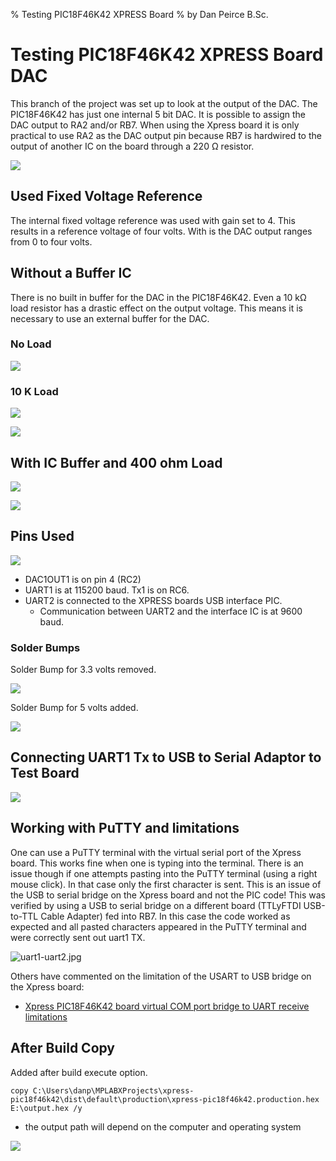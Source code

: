 % Testing PIC18F46K42 XPRESS Board
% by Dan Peirce B.Sc.

<!---
use 
pandoc -s --toc -t html5 -c pandocbd.css README.pandoc.md -o index.html

pandoc -s --toc -t gfm README.pandoc.md -o README.md
-->

# Testing PIC18F46K42 XPRESS Board DAC

This branch of the project was set up to look at the output of the DAC. The PIC18F46K42 has just one internal 5 bit DAC. 
It is possible to assign the DAC output to RA2 and/or RB7.  When using the Xpress board it is only practical to use RA2 as
the DAC output pin because RB7 is hardwired to the output of another IC on the board through a 220 Ω resistor.

![](images/serial-connection.jpg) 

## Used Fixed Voltage Reference

The internal fixed voltage reference was used with gain set to 4. This results in a reference voltage of four volts. With is 
the DAC output ranges from 0 to four volts.

## Without a Buffer IC

There is no built in buffer for the DAC in the PIC18F46K42. Even a 10 kΩ load resistor has a drastic effect on the output voltage.
This means it is necessary to use an external buffer for the DAC.

### No Load

![](images/out1-no-load.jpg)

### 10 K Load

![](images/out1-10k-load.jpg)

![](images/cct-10k-load.jpg)

## With IC Buffer and 400 ohm Load

![](images/out1-buff-400ohm-load.jpg)

![](images/cct-buff.jpg)

## Pins Used

![](images/pins.png)

* DAC1OUT1 is on pin 4 (RC2)
* UART1 is at 115200 baud. Tx1 is on RC6.
* UART2 is connected to the XPRESS boards USB interface PIC. 
    * Communication between UART2 and the interface IC is at 9600 baud.

### Solder Bumps

Solder Bump for 3.3 volts removed.

![](images/solder-bump-removed.jpg)

Solder Bump for 5 volts added.

![](images/solder-bump-added.jpg)

## Connecting UART1 Tx to USB to Serial Adaptor to Test Board

![](images/uart-forward-2-1.jpg)

## Working with PuTTY and limitations

One can use a PuTTY terminal with the virtual serial port of the Xpress board. This works fine when one is typing into the 
terminal. There is an issue though if one attempts pasting into the PuTTY terminal (using a right mouse click). In that case
only the first character is sent. This is an issue of the USB to serial bridge on the Xpress board and not the PIC code!
This was verified by using a USB to serial bridge on a different board (TTLyFTDI USB-to-TTL Cable Adapter) fed into RB7. In this case the code worked as expected
and all pasted characters appeared in the PuTTY terminal and were correctly sent out uart1 TX.

![uart1-uart2.jpg](images/uart1-uart2.jpg)

Others have commented on the limitation of the USART to USB bridge on the Xpress board:

* [Xpress PIC18F46K42 board virtual COM port bridge to UART receive limitations](https://www.microchip.com/forums/m1097510.aspx)

## After Build Copy

Added after build execute option.

~~~~
copy C:\Users\danp\MPLABXProjects\xpress-pic18f46k42\dist\default\production\xpress-pic18f46k42.production.hex E:\output.hex /y
~~~~

* the output path will depend on the computer and operating system

![](images/after-build.png)